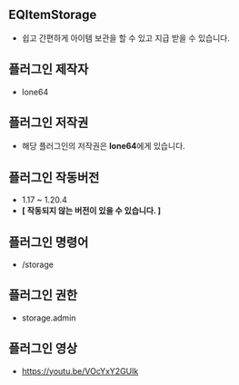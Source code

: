 ## EQItemStorage
- 쉽고 간편하게 아이템 보관을 할 수 있고 지급 받을 수 있습니다.

## 플러그인 제작자
- lone64

## 플러그인 저작권
- 해당 플러그인의 저작권은 **lone64**에게 있습니다.

## 플러그인 작동버전
- 1.17 ~ 1.20.4
- **[ 작동되지 않는 버전이 있을 수 있습니다. ]**

## 플러그인 명령어
- /storage

## 플러그인 권한
- storage.admin

## 플러그인 영상
- https://youtu.be/VOcYxY2GUlk
